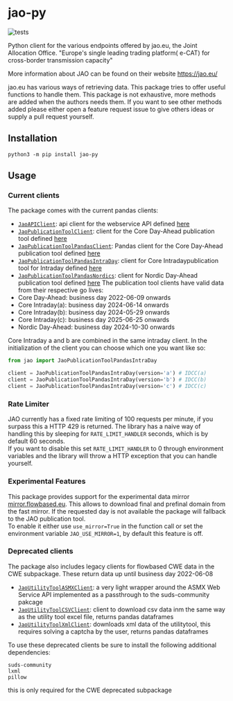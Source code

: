 # jao-py
![tests](https://github.com/fboerman/jao-py/actions/workflows/run-tests.yml/badge.svg)

Python client for the various endpoints offered by jao.eu, the Joint Allocation Office.
"Europe's single leading trading platform( e-CAT) for cross-border transmission capacity"

More information about JAO can be found on their website https://jao.eu/

jao.eu has various ways of retrieving data. This package tries to offer useful functions to handle them.
This package is not exhaustive, more methods are added when the authors needs them.
If you want to see other methods added please either open a feature request issue to give others ideas or 
supply a pull request yourself.


## Installation
`python3 -m pip install jao-py`

## Usage
### Current clients
The package comes with the current pandas clients:
- [`JaoAPIClient`](#JaoAPIClient): api client for the webservice API defined [here](https://www.jao.eu/page-api/market-data)
- [`JaoPublicationToolClient`](#JaoPublicationToolClient): client for the Core Day-Ahead publication tool defined [here](https://publicationtool.jao.eu/core/)
- [`JaoPublicationToolPandasClient`](#JaoPublicationToolClient): Pandas client for the Core Day-Ahead publication tool defined [here](https://publicationtool.jao.eu/core/)
- [`JaoPublicationToolPandasIntraDay`](#JaoPublicationToolPandasIntraDay): client for Core Intradaypublication tool for Intraday defined [here](https://publicationtool.jao.eu/coreID/)
- [`JaoPublicationToolPandasNordics`](#JaoPublicationToolPandasNordics): client for Nordic Day-Ahead publication tool defined [here](https://publicationtool.jao.eu/nordic/)
The publication tool clients have valid data from their respective go lives:
- Core Day-Ahead: business day 2022-06-09 onwards
- Core Intraday(a): business day 2024-06-14 onwards
- Core Intraday(b): business day 2024-05-29 onwards
- Core Intraday(c): business day 2025-06-25 onwards
- Nordic Day-Ahead: business day 2024-10-30 onwards

Core Intraday a and b are combined in the same intraday client. In the initialization of the client you can choose which one you want like so:
```python
from jao import JaoPublicationToolPandasIntraDay

client = JaoPublicationToolPandasIntraDay(version='a') # IDCC(a)
client = JaoPublicationToolPandasIntraDay(version='b') # IDCC(b)
client = JaoPublicationToolPandasIntraDay(version='c') # IDCC(c)
```

### Rate Limiter
JAO currently has a fixed rate limiting of 100 requests per minute, if you surpass this a HTTP 429 is returned.
The library has a naive way of handling this by sleeping for ```RATE_LIMIT_HANDLER``` seconds, which is by default 60 seconds.  
If you want to disable this set ```RATE_LIMIT_HANDLER``` to 0 through environment variables and the library will throw a HTTP exception that you can handle yourself.

### Experimental Features
This package provides support for the experimental data mirror [mirror.flowbased.eu](https://mirror.flowbased.eu/). 
This allows to download final and prefinal domain from the fast mirror. If the requested day is not available the package will fallback to the JAO publication tool.  
To enable it either use ```use_mirror=True``` in the function call or set the environment variable ```JAO_USE_MIRROR=1```, by default this feature is off.

### Deprecated clients
The package also includes legacy clients for flowbased CWE data in the CWE subpackage. These return data up until business day 2022-06-08
- [`JaoUtilityToolASMXClient`](#JaoUtilityToolASMXClient): a very light wrapper around the ASMX Web Service API implemented as a passthrough to the suds-community pakcage
- [`JaoUtilityToolCSVClient`](#JaoUtilityToolCSVClient): client to download csv data inm the same way as the utility tool excel file, returns pandas dataframes
- [`JaoUtilityToolXmlClient`](#JaoUtilityToolXmlClient): downloads xml data of the utilitytool, this requires solving a captcha by the user, returns pandas dataframes

To use these deprecated clients be sure to install the following additional dependencies:
```
suds-community
lxml
pillow
```
this is only required for the CWE deprecated subpackage
